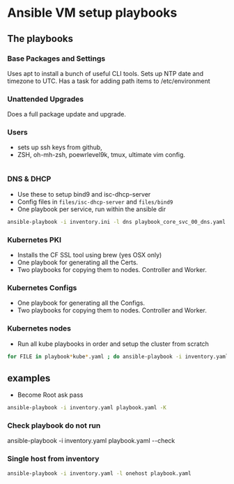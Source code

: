 # Ansible VM setup playbooks



## The playbooks

### Base Packages and Settings

Uses apt to install a bunch of useful CLI tools.
Sets up NTP date and timezone to UTC.
Has a task for adding path items to /etc/environment

### Unattended Upgrades

Does a full package update and upgrade.

### Users

- sets up ssh keys from github,
- ZSH, oh-mh-zsh, poewrlevel9k, tmux, ultimate vim config.

```bash
```

### DNS & DHCP

- Use these to setup bind9 and isc-dhcp-server
- Config files in `files/isc-dhcp-server` and `files/bind9`
- One playbook per service, run within the ansible dir

```bash
ansible-playbook -i inventory.ini -l dns playbook_core_svc_00_dns.yaml playbook_core_svc_00_dhcp_ddns.yaml
```


### Kubernetes PKI

- Installs the CF SSL tool using brew (yes OSX only)
- One playbook for generating all the Certs.
- Two playbooks for copying them to nodes. Controller and Worker.

### Kubernetes Configs

- One playbook for generating all the Configs.
- Two playbooks for copying them to nodes. Controller and Worker.

### Kubernetes nodes

- Run all kube playbooks in order and setup the cluster from scratch

```bash
for FILE in playbook*kube*.yaml ; do ansible-playbook -i inventory.yaml $FILE ; done
```

## examples

- Become Root ask pass

```bash
ansible-playbook -i inventory.yaml playbook.yaml -K
```

### Check playbook do not run

ansible-playbook -i inventory.yaml playbook.yaml --check

### Single host from inventory

```bash
ansible-playbook -i inventory.yaml -l onehost playbook.yaml
```
